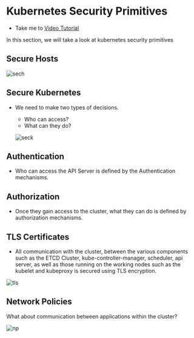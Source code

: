 # Kubernetes Security Primitives
  - Take me to [Video Tutorial](https://kodekloud.com/topic/kubernetes-security-primitives/)
  
In this section, we will take a look at kubernetes security primitives

## Secure Hosts

 ![sech](sech.PNG)
  
## Secure Kubernetes
- We need to make two types of decisions.
  - Who can access?
  - What can they do?
 
  ![seck](seck.PNG)
  
## Authentication
- Who can access the API Server is defined by the Authentication mechanisms.
  
## Authorization
- Once they gain access to the cluster, what they can do is defined by authorization mechanisms.

## TLS Certificates
- All communication with the cluster, between the various components such as the ETCD Cluster, kube-controller-manager, scheduler, api server, as well as those running on the working nodes such as the kubelet and kubeproxy is secured using TLS encryption.

 ![tls](tls.PNG)
 
## Network Policies
What about communication between applications within the cluster?

  ![np](np.PNG)
  
